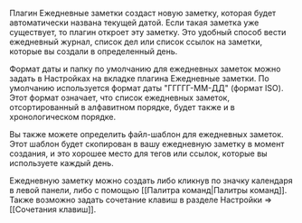 Плагин Ежедневные заметки создаст новую заметку, которая будет автоматически названа текущей датой. Если такая заметка уже существует, то плагин откроет эту заметку. Это удобный способ вести ежедневный журнал, список дел или список ссылок на заметки, которые вы создали в определенный день.

Формат даты и папку по умолчанию для ежедневных заметок можно задать в Настройках на вкладке плагина Ежедневные заметки. По умолчанию используется формат даты "ГГГГГ-ММ-ДД" (формат ISO). Этот формат означает, что список ежедневных заметок, отсортированный в алфавитном порядке, будет также и в хронологическом порядке.

Вы также можете определить файл-шаблон для ежедневных заметок. Этот шаблон будет скопирован в вашу ежедневную заметку в момент создания, и это хорошее место для тегов или ссылок, которые вы используете каждый день.

Ежедневную заметку можно создать либо кликнув по значку календаря в левой панели, либо с помощью [[Палитра команд|Палитры команд]]. Также возможно задать сочетание клавиш в разделе Настройки => [[Сочетания клавиш]].
